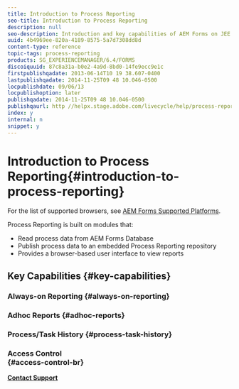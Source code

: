 ```yaml
---
title: Introduction to Process Reporting
seo-title: Introduction to Process Reporting
description: null
seo-description: Introduction and key capabilities of AEM Forms on JEE Process Reporting
uuid: 4b4969ee-820a-4189-8575-5a7d7308dd8d
content-type: reference
topic-tags: process-reporting
products: SG_EXPERIENCEMANAGER/6.4/FORMS
discoiquuid: 87c8a31a-b0e2-4a9d-8bd0-14fe9ecc9e1c
firstpublishqadate: 2013-06-14T10 19 38.607-0400
lastpublishqadate: 2014-11-25T09 48 10.046-0500
locpublishdate: 09/06/13
locpublishoption: later
publishqadate: 2014-11-25T09 48 10.046-0500
publishqaurl: http //helpx.stage.adobe.com/livecycle/help/process-reporting/introduction-process-reporting.html
index: y
internal: n
snippet: y
---
```


# Introduction to Process Reporting{#introduction-to-process-reporting}

For the list of supported browsers, see [AEM Forms Supported Platforms](../../../forms/using/AEM-forms-JEE-supported-platforms.md).

Process Reporting is built on modules that:

* Read process data from AEM Forms Database
* Publish process data to an embedded Process Reporting repository
* Provides a browser-based user interface to view reports

## Key Capabilities {#key-capabilities}

### Always-on Reporting {#always-on-reporting}

### Adhoc Reports {#adhoc-reports}

### Process/Task History {#process-task-history}

### Access Control <br> {#access-control-br}

[**Contact Support**](https://www.adobe.com/account/sign-in.supportportal.html)
